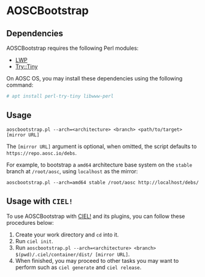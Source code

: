 # AOSCBootstrap

## Dependencies

AOSCBootstrap requires the following Perl modules:

- [LWP](https://metacpan.org/pod/LWP)
- [Try::Tiny](https://metacpan.org/pod/Try::Tiny)

On AOSC OS, you may install these dependencies using the following command:

```bash
# apt install perl-try-tiny libwww-perl
```

## Usage

```
aoscbootstrap.pl --arch=<architecture> <branch> <path/to/target> [mirror URL]
```

The `[mirror URL]` argument is optional, when omitted, the script defaults to `https://repo.aosc.io/debs`.

For example, to bootstrap a `amd64` architecture base system on the `stable` branch at `/root/aosc`, using `localhost` as the mirror:

```
aoscbootstrap.pl --arch=amd64 stable /root/aosc http://localhost/debs/
```

## Usage with `CIEL!`

To use AOSCBootstrap with [CIEL!](https://github.com/AOSC-Dev/ciel) and its plugins, you can follow these procedures below:

1. Create your work directory and `cd` into it.
1. Run `ciel init`.
1. Run `aoscbootstrap.pl --arch=<architecture> <branch> $(pwd)/.ciel/container/dist/ [mirror URL]`.
1. When finished, you may proceed to other tasks you may want to perform such as `ciel generate` and `ciel release`.
